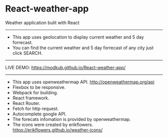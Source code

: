 # React-weather-app
Weather application bulit with React
_________________________________________________________________________
- This app uses geolocation to display current weather and 5 day forrecast.
- You can find the current weather and 5 day forrecast of any city just click SEARCH.
_________________________________________________________________________
LIVE DEMO: https://modkub.github.io/React-weather-app/
_________________________________________________________________________
- This app uses openweathermap API. http://openweathermap.org/api
- Flexbox to be responsive.
- Webpack for building.
- React framework.
- React Router.
- Fetch for http request.
- Autocomplete google API.
- The forecats infomation is provided by openweathermap.
- The icons were created by erikflowers. https://erikflowers.github.io/weather-icons/


